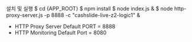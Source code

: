 설치 및 실행
$ cd {APP_ROOT}
$ npm install
$ node index.js &
$ node http-proxy-server.js -p 8888 -c "cashslide-live-z2-logic1" &


- HTTP Proxy Server Default PORT = 8888
- HTTP Monitoring Default Port = 8080




